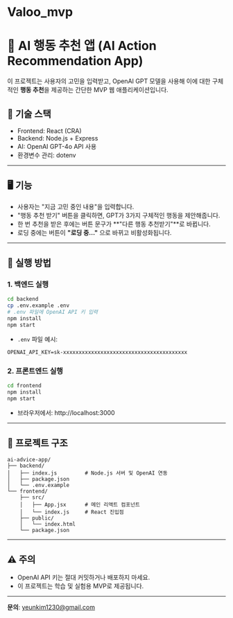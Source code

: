 # Valoo_mvp

# 🤖 AI 행동 추천 앱 (AI Action Recommendation App)

이 프로젝트는 사용자의 고민을 입력받고, OpenAI GPT 모델을 사용해 이에 대한 구체적인 **행동 추천**을 제공하는 간단한 MVP 웹 애플리케이션입니다.

## 🔧 기술 스택

- Frontend: React (CRA)
- Backend: Node.js + Express
- AI: OpenAI GPT-4o API 사용
- 환경변수 관리: dotenv

---

## 🖥️ 기능

- 사용자는 "지금 고민 중인 내용"을 입력합니다.
- "행동 추천 받기" 버튼을 클릭하면, GPT가 3가지 구체적인 행동을 제안해줍니다.
- 한 번 추천을 받은 후에는 버튼 문구가 **"다른 행동 추천받기"**로 바뀝니다.
- 로딩 중에는 버튼이 **"로딩 중..."** 으로 바뀌고 비활성화됩니다.

---

## 🚀 실행 방법

### 1. 백엔드 실행

```bash
cd backend
cp .env.example .env
# .env 파일에 OpenAI API 키 입력
npm install
npm start
```

- `.env` 파일 예시:
```
OPENAI_API_KEY=sk-xxxxxxxxxxxxxxxxxxxxxxxxxxxxxxxxxxxxxxxx
```

### 2. 프론트엔드 실행

```bash
cd frontend
npm install
npm start
```

- 브라우저에서: http://localhost:3000

---

## 📁 프로젝트 구조

```
ai-advice-app/
├── backend/
│   ├── index.js         # Node.js 서버 및 OpenAI 연동
│   ├── package.json
│   └── .env.example
└── frontend/
    ├── src/
    │   ├── App.jsx      # 메인 리액트 컴포넌트
    │   └── index.js     # React 진입점
    ├── public/
    │   └── index.html
    └── package.json
```

---

## ⚠️ 주의

- OpenAI API 키는 절대 커밋하거나 배포하지 마세요.
- 이 프로젝트는 학습 및 실험용 MVP로 제공됩니다.

---

**문의**: yeunkim1230@gmail.com
